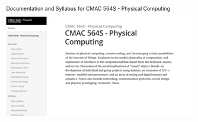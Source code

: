 Documentation and Syllabus for CMAC 564S - Physical Computing

![Alt text](physical-computing.png?raw=true "Optional Title")
